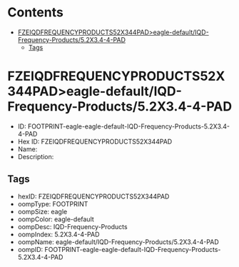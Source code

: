 



Contents
========

* [FZEIQDFREQUENCYPRODUCTS52X344PAD>eagle-default/IQD-Frequency-Products/5.2X3.4-4-PAD](#fzeiqdfrequencyproducts52x344padeagle-defaultiqd-frequency-products52x34-4-pad)
	* [Tags](#tags)

# FZEIQDFREQUENCYPRODUCTS52X344PAD>eagle-default/IQD-Frequency-Products/5.2X3.4-4-PAD

- ID: FOOTPRINT-eagle-eagle-default-IQD-Frequency-Products-5.2X3.4-4-PAD
- Hex ID: FZEIQDFREQUENCYPRODUCTS52X344PAD
- Name: 
- Description: 

## Tags

- hexID: FZEIQDFREQUENCYPRODUCTS52X344PAD
- oompType: FOOTPRINT
- oompSize: eagle
- oompColor: eagle-default
- oompDesc: IQD-Frequency-Products
- oompIndex: 5.2X3.4-4-PAD
- oompName: eagle-default/IQD-Frequency-Products/5.2X3.4-4-PAD
- oompID: FOOTPRINT-eagle-eagle-default-IQD-Frequency-Products-5.2X3.4-4-PAD
